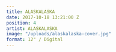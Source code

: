 ```yaml
---
title: ALASKALASKA
date: 2017-10-18 13:21:00 Z
position: 4
artist: ALASKALASKA
image: "/uploads/alaskalaska-cover.jpg"
format: 12" / Digital
---
```


